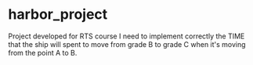 # harbor_project
Project developed for RTS course
I need to implement correctly the TIME that the ship will spent to move from grade B to grade C when it's moving from the point A to B.
